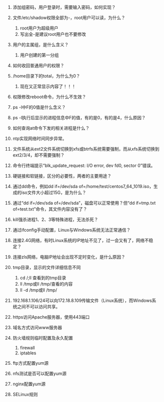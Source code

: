 1. 添加组密码，用户登录时，需要输入密码，如何实现？
3. 文件/etc/shadow权限全部为-，root用户可以读，为什么？
	1. root用户为超级用户
	2. 写出全-是建议root用户也不要修改
5. 用户的主属组，是什么含义？
	1. 用户创建的第一分组
6. 如何收回普通用户的权限？
7. /home目录下的total，为什么为0？
	1. 现在又正常显示内容了！！！
8. 权限修改reboot命令，为什么不生效？
9. ps -l中F的0值是什么含义？
10. ps -l执行后显示的进程信息中F的值，有的是0，有的是4，什么原因？
11. 如何查询at命令下发的相关进程是什么？
12. ntp实现网络时间同步异常。
13. 文件系统从ext2文件系统切换到xfs或btrfs系统需要强制，而从xfs系统切换到ext2/3/4，却不需要强制？
14. 命令行终端提示“blk_update_request: I/O error, dev fd0, sector 0”错误。
15. 硬链接和软链接，区分的必要性，两者的主要用途？
16. 通过dd命令，例如dd if=/dev/sda of=/home/test/centos7_64_1019.iso，生成的iso文件大小超过15G，是为什么？
17. 通过“dd if=/dev/sda of=/dev/sda”，磁盘可以正常使用？但“dd if=tmp.txt of=test.txt”命令，其文件内容没有了？
18. kill强杀进程1、2、3等特殊进程，无法杀死？
19. 通过ifconfig手动配置，Linux与Windows系统无法正常通信？
20. 连接2.4G网络，有时Linux系统的IP地址不见了，过一会又有了，网络不稳定？
21. 连接zls网络，电脑IP地址会出现不定时变化，是什么原因？
22. tmp目录，显示的文件详细信息不同
	1. cd /;ll 查看到的tmp目录
	2. ll /tmp或ll /tmp/查看的内容
	3. ll -d /tmp或ll /tmp/

23. 192.168.1.106/24可以向172.18.8.109传输文件（Linux系统），而Windows系统之间不可以访问共享。

24. https访问Apache服务器，使用443端口
25. 域名方式访问www服务器
26. 防火墙规则临时配置及永久配置
	1. firewall
	2. iptables
27. ftp方式配置yum源
28. nfs测试是否可以配置yum源
29. nginx配置yum源
30. SELinux规则
